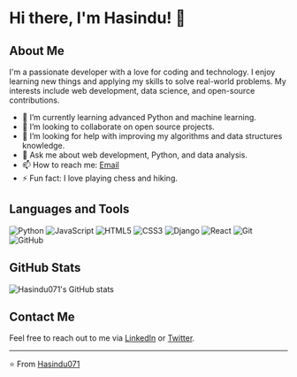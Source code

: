 # Hi there, I'm Hasindu! 👋

## About Me

I'm a passionate developer with a love for coding and technology. I enjoy learning new things and applying my skills to solve real-world problems. My interests include web development, data science, and open-source contributions.

- 🌱 I’m currently learning advanced Python and machine learning.
- 👯 I’m looking to collaborate on open source projects.
- 🤔 I’m looking for help with improving my algorithms and data structures knowledge.
- 💬 Ask me about web development, Python, and data analysis.
- 📫 How to reach me: [Email](mailto:hasindu@example.com)
- ⚡ Fun fact: I love playing chess and hiking.

## Languages and Tools

![Python](https://img.shields.io/badge/-Python-3776AB?style=flat&logo=python&logoColor=white)
![JavaScript](https://img.shields.io/badge/-JavaScript-F7DF1E?style=flat&logo=javascript&logoColor=black)
![HTML5](https://img.shields.io/badge/-HTML5-E34F26?style=flat&logo=html5&logoColor=white)
![CSS3](https://img.shields.io/badge/-CSS3-1572B6?style=flat&logo=css3&logoColor=white)
![Django](https://img.shields.io/badge/-Django-092E20?style=flat&logo=django&logoColor=white)
![React](https://img.shields.io/badge/-React-61DAFB?style=flat&logo=react&logoColor=black)
![Git](https://img.shields.io/badge/-Git-F05032?style=flat&logo=git&logoColor=white)
![GitHub](https://img.shields.io/badge/-GitHub-181717?style=flat&logo=github&logoColor=white)



## GitHub Stats

![Hasindu071's GitHub stats](https://github-readme-stats.vercel.app/api?username=Hasindu071&show_icons=true&theme=radical)

## Contact Me

Feel free to reach out to me via [LinkedIn](https://www.linkedin.com/in/hasindu071) or [Twitter](https://twitter.com/hasindu071).

---

⭐️ From [Hasindu071](https://github.com/Hasindu071)
